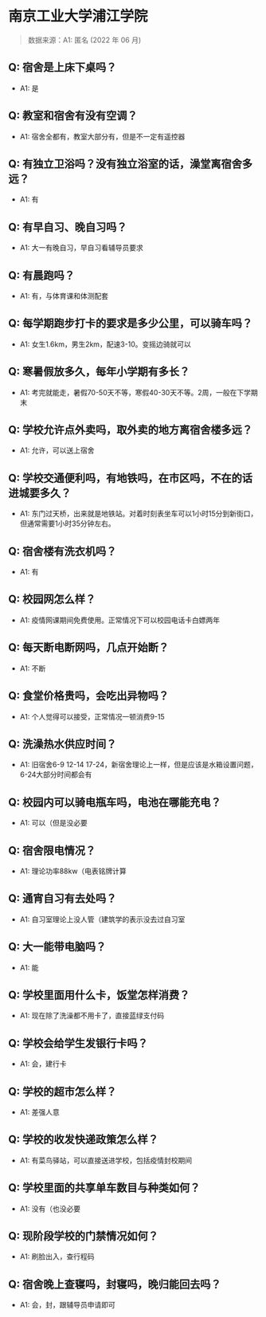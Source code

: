 # 南京工业大学浦江学院

> 数据来源：A1: 匿名 (2022 年 06 月)

## Q: 宿舍是上床下桌吗？

- A1: 是

## Q: 教室和宿舍有没有空调？

- A1: 宿舍全都有，教室大部分有，但是不一定有遥控器

## Q: 有独立卫浴吗？没有独立浴室的话，澡堂离宿舍多远？

- A1: 有

## Q: 有早自习、晚自习吗？

- A1: 大一有晚自习，早自习看辅导员要求

## Q: 有晨跑吗？

- A1: 有，与体育课和体测配套

## Q: 每学期跑步打卡的要求是多少公里，可以骑车吗？

- A1: 女生1.6km，男生2km，配速3-10。变摇边骑就可以

## Q: 寒暑假放多久，每年小学期有多长？

- A1: 考完就能走，暑假70-50天不等，寒假40-30天不等。2周，一般在下学期末

## Q: 学校允许点外卖吗，取外卖的地方离宿舍楼多远？

- A1: 允许，可以送上宿舍

## Q: 学校交通便利吗，有地铁吗，在市区吗，不在的话进城要多久？

- A1: 东门过天桥，出来就是地铁站。对着时刻表坐车可以1小时15分到新街口，但通常需要1小时35分钟左右。

## Q: 宿舍楼有洗衣机吗？

- A1: 有

## Q: 校园网怎么样？

- A1: 疫情网课期间免费使用。正常情况下可以校园电话卡白嫖两年

## Q: 每天断电断网吗，几点开始断？

- A1: 不断

## Q: 食堂价格贵吗，会吃出异物吗？

- A1: 个人觉得可以接受，正常情况一顿消费9-15

## Q: 洗澡热水供应时间？

- A1: 旧宿舍6-9 12-14 17-24，新宿舍理论上一样，但是应该是水箱设置问题，6-24大部分时间都会有

## Q: 校园内可以骑电瓶车吗，电池在哪能充电？

- A1: 可以（但是没必要

## Q: 宿舍限电情况？

- A1: 理论功率88kw（电表铭牌计算

## Q: 通宵自习有去处吗？

- A1: 自习室理论上没人管（建筑学的表示没去过自习室

## Q: 大一能带电脑吗？

- A1: 能

## Q: 学校里面用什么卡，饭堂怎样消费？

- A1: 现在除了洗澡都不用卡了，直接蓝绿支付码

## Q: 学校会给学生发银行卡吗？

- A1: 会，建行卡

## Q: 学校的超市怎么样？

- A1: 差强人意

## Q: 学校的收发快递政策怎么样？

- A1: 有菜鸟驿站，可以直接送进学校，包括疫情封校期间

## Q: 学校里面的共享单车数目与种类如何？

- A1: 没有（也没必要

## Q: 现阶段学校的门禁情况如何？

- A1: 刷脸出入，查行程码

## Q: 宿舍晚上查寝吗，封寝吗，晚归能回去吗？

- A1: 会，封，跟辅导员申请即可

